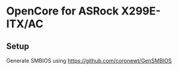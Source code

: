 # OpenCore for ASRock X299E-ITX/AC

## Setup

Generate SMBIOS using https://github.com/corpnewt/GenSMBIOS
